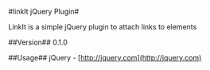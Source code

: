 #linkIt jQuery Plugin#

LinkIt is a simple jQuery plugin to attach links to elements

##Version##
0.1.0

##Usage##
jQuery - [http://jquery.com](http://jquery.com)